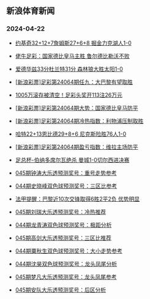 ## 新浪体育新闻 
### 2024-04-22

+ [约基奇32+12+7詹姆斯27+6+8 掘金力克湖人1-0](https://sports.sina.com.cn/basketball/nba/2024-04-21/doc-inasqhrz2246340.shtml)

+ [佬牛足彩：国家德比皇马主胜  鲁尔德比勒沃不败](https://sports.sina.com.cn/l/2024-04-21/doc-inasqaka3363328.shtml)

+ [爱德华兹33分杜兰特31分 森林狼大胜太阳1-0](https://sports.sina.com.cn/basketball/nba/2024-04-21/doc-inaspwaf2469731.shtml)

+ [[新浪彩票]足彩第24064期任九：大巴黎有望取胜](https://sports.sina.com.cn/l/2024-04-21/doc-inaspwae3479820.shtml)

+ [1005万滚存被清空！足彩头奖开113注26万元](https://sports.sina.com.cn/l/2024-04-21/doc-inaspwaf2478061.shtml)

+ [[新浪彩票]足彩第24064期大势：国家德比皇马防平](https://sports.sina.com.cn/l/2024-04-21/doc-inaspwaf2478328.shtml)

+ [[新浪彩票]足彩第24064期冷热指数：利物浦压制取胜](https://sports.sina.com.cn/l/2024-04-21/doc-inaspwaf2478858.shtml)

+ [哈特22+13恩比德29+8+6 尼克斯险胜76人1-0](https://sports.sina.com.cn/basketball/nba/2024-04-21/doc-inasqaka3375075.shtml)

+ [[新浪彩票]足彩第24064期盈亏指数：维拉主场防平](https://sports.sina.com.cn/l/2024-04-21/doc-inaspwaf2478663.shtml)

+ [足总杯-伯纳多席尔瓦绝杀 曼城1-0切尔西进决赛](https://sports.sina.com.cn/g/pl/2024-04-21/doc-inaspwaf2478660.shtml)

+ [045期钟涛大乐透预测奖号：重号走势参考](https://sports.sina.com.cn/l/2024-04-21/doc-inasqnxw3152144.shtml)

+ [044期史晓峰双色球预测奖号：三区比参考](https://sports.sina.com.cn/l/2024-04-21/doc-inasqnxw3149773.shtml)

+ [法甲提醒：巴黎近10次交锋取得6胜2平2负 优势明显](https://sports.sina.com.cn/l/2024-04-21/doc-inasqaka3362986.shtml)

+ [045期刘瑞大乐透预测奖号：冷热推荐](https://sports.sina.com.cn/l/2024-04-21/doc-inasqnxx2150930.shtml)

+ [044期龙青涛双色球预测奖号：极距分析](https://sports.sina.com.cn/l/2024-04-21/doc-inasqnxw3149104.shtml)

+ [045期高剑大乐透预测奖号：三区比推荐](https://sports.sina.com.cn/l/2024-04-21/doc-inasqnxw3152101.shtml)

+ [044期粟秋生双色球预测奖号：大小走势参考](https://sports.sina.com.cn/l/2024-04-21/doc-inasqnxx2147878.shtml)

+ [044期沈昊双色球预测奖号：龙头凤尾分析](https://sports.sina.com.cn/l/2024-04-21/doc-inasqnxx2147542.shtml)

+ [045期梦凡大乐透预测奖号：龙头凤尾参考](https://sports.sina.com.cn/l/2024-04-21/doc-inasqnxx2150748.shtml)

+ [045期安队大乐透预测奖号：后区分析](https://sports.sina.com.cn/l/2024-04-21/doc-inasqnxx2150466.shtml)


